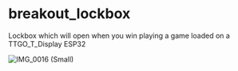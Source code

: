 # breakout_lockbox
Lockbox which will open when you win playing a game loaded on a TTGO_T_Display ESP32

![IMG_0016 (Small)](https://user-images.githubusercontent.com/31633408/148635948-b66b3348-81f6-4862-84bb-fde67f2ce687.JPG)



